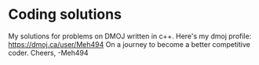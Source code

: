 # Coding solutions

My solutions for problems on DMOJ written in c++.
Here's my dmoj profile: https://dmoj.ca/user/Meh494
On a journey to become a better competitive coder.
Cheers, -Meh494
